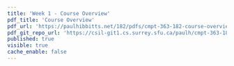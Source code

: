 ```yaml
---
title: 'Week 1 - Course Overview'
pdf_title: 'Course Overview'
pdf_url: 'https://paulhibbitts.net/182/pdfs/cmpt-363-182-course-overview.pdf'
pdf_git_repo_url: 'https://csil-git1.cs.surrey.sfu.ca/paulh/cmpt-363-182-slides/blob/master/course-overview/slides.md'
published: true
visible: true
cache_enable: false
---
```

